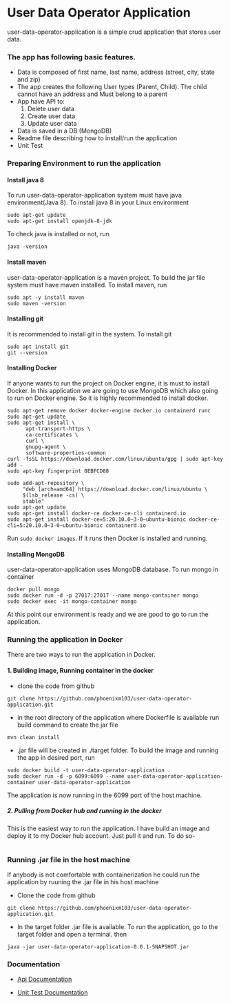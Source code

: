 # User Data Operator Application
user-data-operator-application is a simple crud application that stores user data. 
### The app has following basic features.
- Data is composed of first name, last name, address (street, city, state and zip)
- The app creates the following User types (Parent, Child). The child cannot have an address and Must belong to a parent
- App have API to:
	1. Delete user data
	2. Create user data
	3. Update user data
- Data is saved in a DB (MongoDB)
- Readme file describing how to install/run the application
- Unit Test
### Preparing Environment to run the application
#### Install java 8
To run user-data-operator-application system must have java environment(Java 8). To install java 8 in your Linux environment
```
sudo apt-get update
sudo apt-get install openjdk-8-jdk
``` 
To check java is installed or not, run
```
java -version
```
#### Install maven
user-data-operator-application is a maven project. To build the jar file system must have maven installed. To install maven, run
```$xslt
sudo apt -y install maven
sudo maven -version
``` 
#### Installing git
It is recommended to install git in the system. To install git
```$xslt
sudo apt install git
git --version
``` 
#### Installing Docker
If anyone wants to run the project on Docker engine, it is must to install Docker. In this application we are going to use MongoDB which also going to run on Docker engine. So it is highly recommended to install docker.
```$xslt
sudo apt-get remove docker docker-engine docker.io containerd runc
sudo apt-get update
sudo apt-get install \
      apt-transport-https \
      ca-certificates \
      curl \
      gnupg-agent \
      software-properties-common
curl -fsSL https://download.docker.com/linux/ubuntu/gpg | sudo apt-key add -
sudo apt-key fingerprint 0EBFCD88

sudo add-apt-repository \
     "deb [arch=amd64] https://download.docker.com/linux/ubuntu \
     $(lsb_release -cs) \
     stable"
sudo apt-get update
sudo apt-get install docker-ce docker-ce-cli containerd.io
sudo apt-get install docker-ce=5:20.10.0~3-0~ubuntu-bionic docker-ce-cli=5:20.10.0~3-0~ubuntu-bionic containerd.io
```
Run ```sudo docker images```. If it runs then Docker is installed and running.

#### Installing MongoDB
user-data-operator-application uses MongoDB database. To run mongo in container
```$xslt
docker pull mongo
sudo docker run -d -p 27017:27017 --name mongo-container mongo
sudo docker exec -it mongo-container mongo
```
At this point our environment is ready and we are good to go to run the application.

### Running the application in Docker
There are two ways to run the application in Docker.
#### 1. Building image, Running container in the docker 
- clone the code from github
``` 
git clone https://github.com/phoenixm103/user-data-operator-application.git
```
- in the root directory of the application where Dockerfile is available run build command to create the jar file
```$xslt
mvn clean install 
```
- .jar file will be created in ./target folder. To build the image and running the app in desired port, run
```
sudo docker build -t user-data-operator-application .
sudo docker run -d -p 6099:6099 --name user-data-operator-application-container user-data-operator-application

```
The application is now running in the 6099 port of the host machine.
##### 2. Pulling from Docker hub and running in the docker
This is the easiest way to run the application. I have build an image and deploy it to my Docker hub account. Just pull it and run.
To do so-
```$xslt

```

### Running .jar file in the host machine
If anybody is not comfortable with containerization he could run the application  by ruuning the .jar file in his host machine
- Clone the code from github
``` 
git clone https://github.com/phoenixm103/user-data-operator-application.git
```
- In the target folder .jar file is available. To run the application, go to the target folder and open a terminal. then
```$xslt
java -jar user-data-operator-application-0.0.1-SNAPSHOT.jar 
```
### Documentation

- [Api Documentation](./docs/api_documentation.md)

- [Unit Test Documentation](./docs/unit_test_documentation.md)
